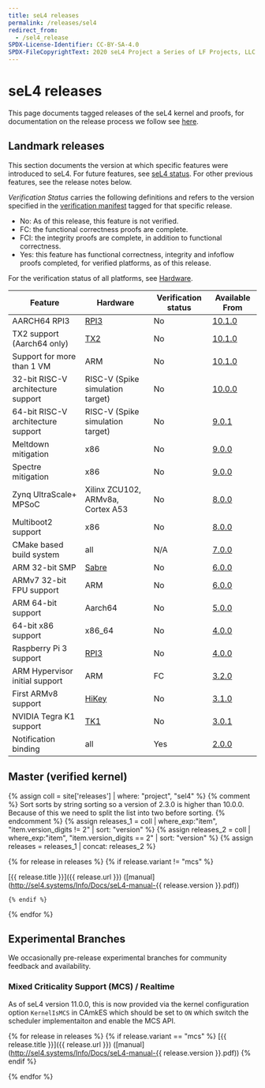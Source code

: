 ```yaml
---
title: seL4 releases
permalink: /releases/sel4
redirect_from:
  - /sel4_release
SPDX-License-Identifier: CC-BY-SA-4.0
SPDX-FileCopyrightText: 2020 seL4 Project a Series of LF Projects, LLC.
---
```


# seL4 releases

This page documents tagged releases of the seL4 kernel and proofs, for documentation on the release
process we follow see [here](/ReleaseProcess).

## Landmark releases

This section documents the version at which specific features were introduced to seL4. For future
features, see [seL4 status](/Status). For other previous features, see the release notes below.

*Verification Status* carries the following definitions and refers to the version specified in the
[verification manifest](/ReleaseProcess#verified-manifests) tagged for that specific release.

* No: As of this release, this feature is not verified.
* FC: the functional correctness proofs are complete.
* FCI: the integrity proofs are complete, in addition to functional correctness.
* Yes: this feature has functional correctness, integrity and infoflow proofs completed, for verified platforms, as of this release.

For the verification status of all platforms, see [Hardware](/Hardware).

| Feature                        | Hardware                          | Verification status | Available From      |
| -                              | -                                 | -                   | -                   |
| AARCH64 RPI3                   | [RPI3](/Hardware/Rpi3)            | No                  | [10.1.0](10.1.0) |
| TX2 support (Aarch64 only)     | [TX2](/Hardware/JetsonTX2)        | No                  | [10.1.0](10.1.0) |
| Support for more than 1 VM     | ARM                               | No                  | [10.1.0](10.1.0) |
| 32-bit RISC-V architecture support    | RISC-V (Spike simulation target)  | No                  | [10.0.0](10.0.0) |
| 64-bit RISC-V architecture support    | RISC-V (Spike simulation target)  | No                  | [9.0.1](9.0.1) |
| Meltdown mitigation            | x86                               | No                  | [9.0.0](9.0.0) |
| Spectre mitigation             | x86                               | No                  | [9.0.0](9.0.0) |
| Zynq UltraScale+ MPSoC         | Xilinx ZCU102, ARMv8a, Cortex A53 | No                  | [8.0.0](8.0.0) |
| Multiboot2 support             | x86                               | No                  | [8.0.0](8.0.0) |
| CMake based build system       | all                               | N/A                 | [7.0.0](7.0.0) |
| ARM 32-bit SMP                 | [Sabre](/Hardware/sabreLite)      | No                  | [6.0.0](6.0.0) |
| ARMv7 32-bit FPU support       | ARM                               | No                  | [6.0.0](6.0.0) |
| ARM 64-bit support             | Aarch64                           | No                  | [5.0.0](5.0.0) |
| 64-bit x86 support             | x86\_64                           | No                  | [4.0.0](4.0.0) |
| Raspberry Pi 3 support         | [RPI3](/Hardware/Rpi3)            | No                  | [4.0.0](4.0.0) |
| ARM Hypervisor initial support | ARM                               | FC                  | [3.2.0](3.2.0) |
| First ARMv8 support            | [HiKey](/Hardware/HiKey)          | No                  | [3.1.0](3.1.0) |
| NVIDIA Tegra K1 support        | [TK1](/Hardware/jetsontk1)        | No                  | [3.0.1](3.0.1) |
| Notification binding           | all                               | Yes                 | [2.0.0](2.0.0) |

## Master (verified kernel)
{% assign coll = site['releases'] | where: "project", "sel4" %}
{% comment %}
Sort sorts by string sorting so a version of 2.3.0 is higher than 10.0.0.
Because of this we need to split the list into two before sorting.
{% endcomment %}
{% assign releases_1 = coll | where_exp:"item", "item.version_digits != 2" | sort: "version"  %}
{% assign releases_2 = coll | where_exp:"item", "item.version_digits == 2" | sort: "version" %}
{% assign releases =  releases_1 | concat: releases_2 %}

{% for release in releases  %}
    {% if release.variant != "mcs" %}

[{{ release.title }}]({{ release.url }})
([manual](http://sel4.systems/Info/Docs/seL4-manual-{{ release.version }}.pdf))

    {% endif %}

{% endfor %}

## Experimental Branches

We occasionally pre-release experimental branches for community feedback and availability.

### Mixed Criticality Support (MCS) / Realtime

As of seL4 version 11.0.0, this is now provided via the kernel configuration option `KernelIsMCS` in CAmkES which should be set to `ON` which switch the scheduler implementaiton and enable the MCS API.

{% for release in releases  %}
    {% if release.variant == "mcs" %}
[{{ release.title }}]({{ release.url }})
([manual](http://sel4.systems/Info/Docs/seL4-manual-{{ release.version }}.pdf))
    {% endif %}

{% endfor %}
